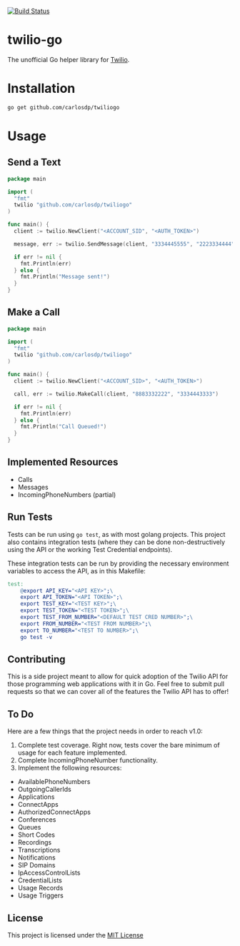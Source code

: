[![Build Status](https://travis-ci.org/carlosdp/twiliogo.png?branch=master)](https://travis-ci.org/carlosdp/twiliogo)
# twilio-go
The unofficial Go helper library for [Twilio](http://twilio.com).

# Installation

``` bash
go get github.com/carlosdp/twiliogo
```

# Usage

## Send a Text

``` go
package main

import (
  "fmt"
  twilio "github.com/carlosdp/twiliogo"
)

func main() {
  client := twilio.NewClient("<ACCOUNT_SID", "<AUTH_TOKEN>")

  message, err := twilio.SendMessage(client, "3334445555", "2223334444", Body("Hello World!"))

  if err != nil {
    fmt.Println(err)
  } else {
    fmt.Println("Message sent!")
  }
}
```

## Make a Call

``` go
package main

import (
  "fmt"
  twilio "github.com/carlosdp/twiliogo"
)

func main() {
  client := twilio.NewClient("<ACCOUNT_SID>", "<AUTH_TOKEN>")

  call, err := twilio.MakeCall(client, "8883332222", "3334443333")

  if err != nil {
    fmt.Println(err)
  } else {
    fmt.Println("Call Queued!")
  }
}
```

## Implemented Resources
- Calls
- Messages
- IncomingPhoneNumbers (partial)

## Run Tests
Tests can be run using `go test`, as with most golang projects. This project also contains integration tests (where they can be done non-destructively using the API or the working Test Credential endpoints).

These integration tests can be run by providing the necessary environment variables to access the API, as in this Makefile:

```makefile
test:
	@export API_KEY="<API KEY>";\
	export API_TOKEN="<API TOKEN>";\
	export TEST_KEY="<TEST KEY>";\
	export TEST_TOKEN="<TEST TOKEN>";\
	export TEST_FROM_NUMBER="<DEFAULT TEST CRED NUMBER>";\
	export FROM_NUMBER="<TEST FROM NUMBER>";\
	export TO_NUMBER="<TEST TO NUMBER>";\
	go test -v
```

## Contributing
This is a side project meant to allow for quick adoption of the Twilio API for those programming web applications with it in Go. Feel free to submit pull requests so that we can cover all of the features the Twilio API has to offer!

## To Do
Here are a few things that the project needs in order to reach v1.0:

1. Complete test coverage. Right now, tests cover the bare minimum of usage for each feature implemented.
2. Complete IncomingPhoneNumber functionality.
3. Implement the following resources:
  - AvailablePhoneNumbers
  - OutgoingCallerIds
  - Applications
  - ConnectApps
  - AuthorizedConnectApps
  - Conferences
  - Queues
  - Short Codes
  - Recordings
  - Transcriptions
  - Notifications
  - SIP Domains
  - IpAccessControlLists
  - CredentialLists
  - Usage Records
  - Usage Triggers

## License
This project is licensed under the [MIT License](http://opensource.org/licenses/MIT)


